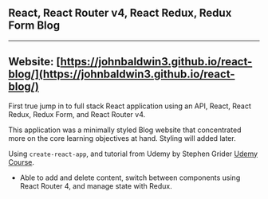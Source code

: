 ## React, React Router v4, React Redux, Redux Form Blog

------
Website: [https://johnbaldwin3.github.io/react-blog/](https://johnbaldwin3.github.io/react-blog/)
------

First true jump in to full stack React application using an API, React, React Redux, Redux Form, and React Router v4.

This application was a minimally styled Blog website that concentrated more on the core learning objectives at hand. Styling will added later.


Using `create-react-app`, and tutorial from Udemy by Stephen Grider [Udemy Course](https://www.udemy.com/react-redux/learn/v4/overview).

* Able to add and delete content, switch between components using React Router 4, and manage state with Redux.
